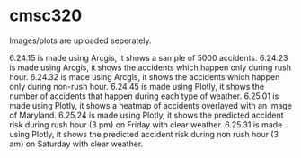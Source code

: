 # cmsc320
Images/plots are uploaded seperately. 

6.24.15 is made using Arcgis, it shows a sample of 5000 accidents.
6.24.23 is made using Arcgis, it shows the accidents which happen only during rush hour. 
6.24.32 is made using Arcgis, it shows the accidents which happen only during non-rush hour. 
6.24.45 is made using Plotly, it shows the number of accidents that happen during each type of weather.
6.25.01 is made using Plotly, it shows a heatmap of accidents overlayed with an image of Maryland. 
6.25.24 is made using Plotly, it shows the predicted accident risk during rush hour (3 pm) on Friday with clear weather. 
6.25.31 is made using Plotly, it shows the predicted accident risk during non rush hour (3 am) on Saturday with clear weather.
